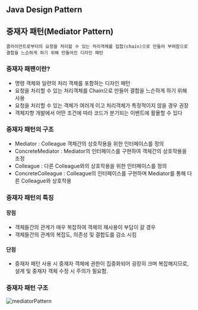 ## Java Design Pattern

## 중재자 패턴(Mediator Pattern)

```
클라이언트로부터의 요청을 처리할 수 있는 처리객체를 집합(chain)으로 만들어 부여함으로 결합을 느슨하게 하기 위해 만들어진 디자인 패턴 
```

### 중재자 패팬이란?
* 명령 객체와 일련의 처리 객체를 포함하는 디자인 패턴
* 요청을 처리할 수 있는 처리객체를 Chain으로 만들어 결합을 느슨하게 하기 위해 사용
* 요청을 처리할 수 있는 객체가 여러개 이고 처리객체가 특정적이지 않을 경우 권장
* 객체지향 개발에서 어떤 조건에 따라 코드가 분기되는 이벤트에 활욜할 수 있다

### 중재자 패턴의 구조
* Mediator : Colleague 객체간의 상호작용을 위한 인터페이스를 정의
* ConcreteMediator : Mediator의 인터페이스를 구현하여 객체간의 상호작용을 조정
* Colleague : 다른 Colleague와의 상호작용을 위한 인터페이스를 정의
* ConcreteColleague : Colleague의 인터페이스를 구현하며 Mediator를 통해 다른 Colleague와 상호작용

### 중재자 패턴의 특징
#### 장점
* 객체들간의 관계가 매우 복잡하여 객체의 재사용이 부담이 갈 경우
* 객체들간의 관계의 복잡도, 의존성 및 결합도를 감소 시킴

#### 단점
* 중재자 패턴 사용 시 중재자 객체에 권한이 집중화되어 굉장히 크며 복잡해지므로, 설계 및 중재자 객체 수정 시 주의가 필요함.

### 중재자 패턴 구조
![mediatorPattern](https://github.com/parknnna/designPattern/assets/69619672/39ba871d-417d-46f3-8f4d-5d3357da9842)


